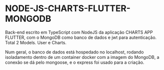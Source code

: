 # NODE-JS-CHARTS-FLUTTER-MONGODB

Back-end escrito em TypeScript com NodeJS da aplicação CHARTS APP FLUTTER, com o MongoDB como banco de dados e jwt para autenticação. Total 2 Models. User e Charts.

Num geral, o banco de dados está hospedado no localhost, rodando isoladamento dentro de um container docker com a imagem do MongoDB, a conexão se dá pelo mongoose, e o express foi usado para a criação.
